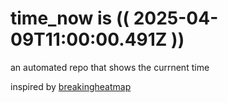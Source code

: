 # time_now is (( 2025-04-09T11:00:00.491Z ))

an automated repo that shows the currnent time

inspired by [breakingheatmap](https://github.com/breakingheatmap/breakingheatmap)
